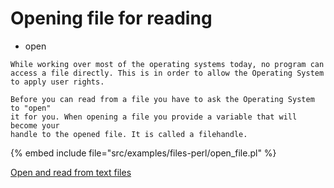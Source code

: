 # Opening file for reading

* open

```
While working over most of the operating systems today, no program can
access a file directly. This is in order to allow the Operating System
to apply user rights.

Before you can read from a file you have to ask the Operating System to "open"
it for you. When opening a file you provide a variable that will become your
handle to the opened file. It is called a filehandle.
```
{% embed include file="src/examples/files-perl/open_file.pl" %}


[Open and read from text files](https://perlmaven.com/open-and-read-from-files)



